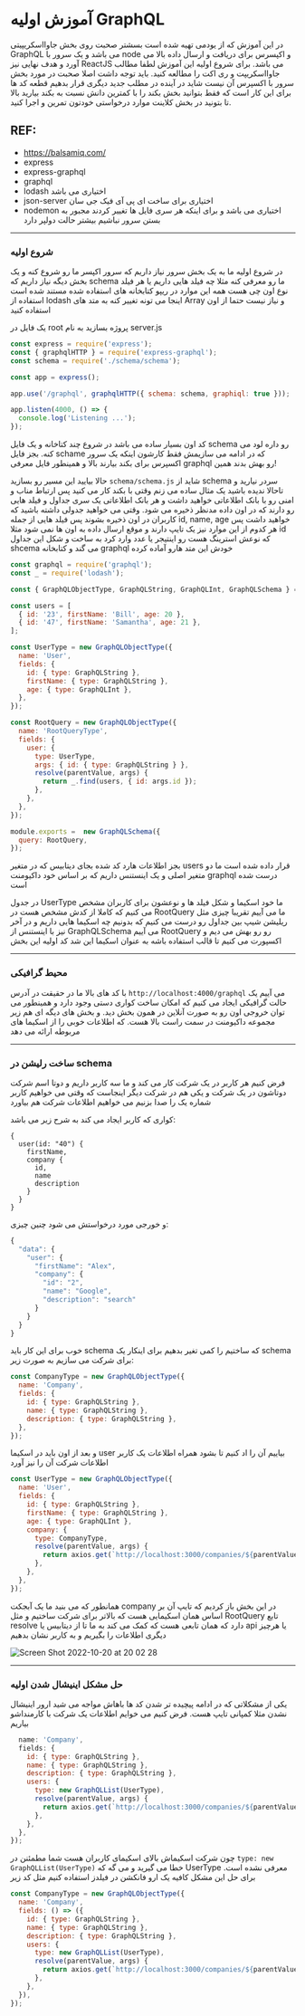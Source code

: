 # آموزش اولیه GraphQL
در این آموزش که از یودمی تهیه شده است بسشتر صحبت روی بخش جاوااسکریپیتی GraphQL می باشد و یک سرور با node و اکپسرس برای دریافت و ارسال داده بالا می آورد و هدف نهایی نیز ReactJS می باشد. برای شروع اولیه این آموزش لطفا مطالب جاوااسکریپت و ری اکت را مطالعه کنید. باید توجه داشت اصلا صحبت در مورد بخش سرور با اکسپرس آن نیست شاید در آینده در مطلب جدید دیگری قرار بدهیم قطعه کد ها برای این کار است که فقط بتوانید بخش بکند را با کمترین دانش نسبت به بکند بیارید بالا تا بتونید در بخش کلاینت موارد درخواستی خودتون تمرین و اجرا کنید.

## REF:

- https://balsamiq.com/
- express
- express-graphql
- graphql
- lodash اختیاری می باشد
- json-server اختیاری برای ساخت ای پی آی فیک جی سان
- nodemon اختیاری می باشد و برای اینکه هر سری فایل ها تغییر کردند مجبور به بستن سرور نباشیم بیشتر حالت دولپر دارد
---

### شروع اولیه 

در شروع اولیه ما به یک بخش سرور نیاز داریم که سرور اکپسر ما رو شروع کنه و یک بخش دیگه نیاز داریم که schema ما رو معرفی کنه مثلا چه فیلد هایی داریم یا هر فیلد نوع اون چی هست همه این موارد در ریپو کتابخانه های استفاده شده مستند شده است استفاده از lodash اینجا می تونه تغییر کنه به متد های Array و نیاز نیست حتما از اون استفاده کنید

یک فایل در root پروژه بسازید به نام server.js

```js
const express = require('express');
const { graphqlHTTP } = require('express-graphql');
const schema = require('./schema/schema');

const app = express();

app.use('/graphql', graphqlHTTP({ schema: schema, graphiql: true }));

app.listen(4000, () => {
  console.log('Listening ...');
});
```
کد اون بسیار ساده می باشد در شروع چند کتاخانه و یک فایل schema رو داره لود می کنه. بجز فایل schame که در ادامه می سازیمش فقط کارشون اینکه یک سرور اکسپرس برای بکند بیارند بالا و همینطور فایل معرفی graphql رو بهش بدند همین!

حالا بیایید این مسیر رو بسازید `schema/schema.js` شاید از schema سردر نیارید و تاحالا ندیده باشید یک مثال ساده می زنم وقتی با بکند کار می کنید پس ارتباط مناب و امنی رو با بانک اطلاعاتی خواهید داشت و هر بانک اطلاعاتی یک سری جداول و فیلد هایی رو دارند که در اون داده مدنظر ذخیره می شود. وقتی می خواهید جدولی داشته باشید که کاربران در اون ذخیره بشوند پس فیلد هایی از جمله id, name, age خواهید داشت پس هر کدوم از این موارد نیز یک تایپ دارند و موقع ارسال داده به اون ها نمی شود مثلا id که نوعش استرینگ هست رو اینتیجر یا عدد وارد کرد به ساخت و شکل این جداول shcema می گند و کتابخانه graphql خودش این متد هارو آماده کرده

```js
const graphql = require('graphql');
const _ = require('lodash');

const { GraphQLObjectType, GraphQLString, GraphQLInt, GraphQLSchema } = graphql;

const users = [
  { id: '23', firstName: 'Bill', age: 20 },
  { id: '47', firstName: 'Samantha', age: 21 },
];

const UserType = new GraphQLObjectType({
  name: 'User',
  fields: {
    id: { type: GraphQLString },
    firstName: { type: GraphQLString },
    age: { type: GraphQLInt },
  },
});

const RootQuery = new GraphQLObjectType({
  name: 'RootQueryType',
  fields: {
    user: {
      type: UserType,
      args: { id: { type: GraphQLString } },
      resolve(parentValue, args) {
        return _.find(users, { id: args.id });
      },
    },
  },
});

module.exports =  new GraphQLSchema({
  query: RootQuery,
});
```
بجز اطلاعات هارد کد شده بجای دیتابیس که در متغیر users قرار داده شده است ما دو متغیر اصلی و یک اینستنس داریم که بر اساس خود داکیومنت graphql درست شده است

در جدول UserType ما خود اسکیما و شکل فیلد ها و نوعشون برای کاربران مشخص می کنیم که کاملا از کدش مشخص هست در RootQuery ما می آییم تقریبا چیزی مثل ریلیشن شیپ بین جداول رو درست می کنیم که بدونیم چه اسکیما هایی داریم و در آخر نیز با اینستنس از GraphQLSchema می آییم  RootQuery رو رو بهش می دیم و اکسپورت می کنیم تا قالب استفاده باشه به عنوان اسکیما
این شد کد اولیه این بخش

---

### محیط گرافیکی
با کد های بالا ما در حقیقت در آدرس `http://localhost:4000/graphql` می آییم یک حالت گرافیکی ایجاد می کنیم که امکان ساخت کواری دستی وجود دارد و همینطور می توان خروجی اون رو به صورت آنلاین در همون بخش دید. و بخش های دیگه ای هم زیر مجموعه داکیومنت در سمت راست بالا هست. که اطلاعات خوبی را از اسکیما های مربوطه ارائه می دهد

---
### ساخت رلیشن در schema
فرض کنیم هر کاربر در یک شرکت کار می کند و ما سه کاربر داریم و دوتا اسم شرکت دوتاشون در یک شرکت و یکی هم در شرکت دیگر اینجاست که وقتی می خواهیم کاربر شماره یک را صدا بزنیم می خواهیم اطلاعات شرکت هم بیاورد

کواری که کاربر ایجاد می کند به شرح زیر می باشد:
```
{
  user(id: "40") {
    firstName,
    company {
      id,
      name
      description
    }
  }
}
```
و خورجی مورد درخواستش می شود چنین چیزی:
```js
{
  "data": {
    "user": {
      "firstName": "Alex",
      "company": {
        "id": "2",
        "name": "Google",
        "description": "search"
      }
    }
  }
}
```

خوب برای این کار باید schema که ساختیم را کمی تغیر بدهیم برای اینکار یک schema برای شرکت می سازیم به صورت زیر:
```js
const CompanyType = new GraphQLObjectType({
  name: 'Company',
  fields: {
    id: { type: GraphQLString },
    name: { type: GraphQLString },
    description: { type: GraphQLString },
  },
});
```
و بعد از اون باید در اسکیما user بیاییم آن را اد کنیم تا بشود همراه اطلاعات یک کاربر اطلاعات شرکت آن را نیز آورد
```js
const UserType = new GraphQLObjectType({
  name: 'User',
  fields: {
    id: { type: GraphQLString },
    firstName: { type: GraphQLString },
    age: { type: GraphQLInt },
    company: {
      type: CompanyType,
      resolve(parentValue, args) {
        return axios.get(`http://localhost:3000/companies/${parentValue.companyId}`).then((res) => res.data);
      },
    },
  },
});
```
همانطور که می بنید ما یک آبجکت company در این بخش باز کردیم که تایپ آن بر اساس همان اسکیمایی هست که بالاتر برای شرکت ساختیم و مثل RootQuery تابع resolve دارد که همان تابعی هست که کمک می کند به ما تا از دیتابیس یا api یا هرچیز دیگری اطلاعات را بگیریم و به کاربر نشان بدهیم 


![Screen Shot 2022-10-20 at 20 02 28](https://user-images.githubusercontent.com/8413604/197006574-41b56120-8152-4a56-8595-5c49db116781.png)

---

### حل مشکل اینیشال شدن اولیه
یکی از مشکلاتی که در ادامه پیچیده تر شدن کد ها باهاش مواجه می شید ارور اینیشال نشدن مثلا کمپانی تایپ هست. فرض کنیم می خوایم اطلاعات یک شرکت با کارمنداشو بیاریم

```js
  name: 'Company',
  fields: {
    id: { type: GraphQLString },
    name: { type: GraphQLString },
    description: { type: GraphQLString },
    users: {
      type: new GraphQLList(UserType),
      resolve(parentValue, args) {
        return axios.get(`http://localhost:3000/companies/${parentValue.id}/users`).then((res) => res.data);
      },
    },
  },
});
```
چون شرکت اسکیماش بالای اسکیمای کاربران هست شما مطمئنن در `type: new GraphQLList(UserType)` خطا می گیرید و می گه که UserType معرفی نشده است. برای حل این مشکل کافیه یک ارو فانکشن در فیلدز استفاده کنیم مثل کد زیر 
```js
const CompanyType = new GraphQLObjectType({
  name: 'Company',
  fields: () => ({
    id: { type: GraphQLString },
    name: { type: GraphQLString },
    description: { type: GraphQLString },
    users: {
      type: new GraphQLList(UserType),
      resolve(parentValue, args) {
        return axios.get(`http://localhost:3000/companies/${parentValue.id}/users`).then((res) => res.data);
      },
    },
  }),
});
```
